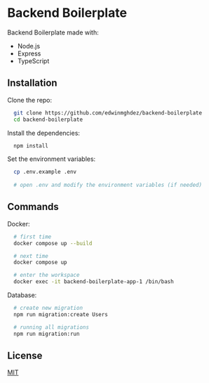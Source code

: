 
# Backend Boilerplate

Backend Boilerplate made with:
- Node.js
- Express
- TypeScript


## Installation

Clone the repo:

```bash
  git clone https://github.com/edwinmghdez/backend-boilerplate
  cd backend-boilerplate
```

Install the dependencies:

```bash
  npm install
```

Set the environment variables:
```bash
  cp .env.example .env
  
  # open .env and modify the environment variables (if needed)
```
    
## Commands

Docker:
```bash
  # first time
  docker compose up --build

  # next time
  docker compose up

  # enter the workspace
  docker exec -it backend-boilerplate-app-1 /bin/bash
```

Database:
```bash
  # create new migration
  npm run migration:create Users

  # running all migrations
  npm run migration:run
```

## License

[MIT](LICENSE)

